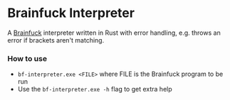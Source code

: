 # Brainfuck Interpreter

A [Brainfuck](https://en.wikipedia.org/wiki/Brainfuck) interpreter written in Rust with error handling, 
e.g. throws an error if brackets aren't matching.

### How to use
* `bf-interpreter.exe <FILE>` where FILE is the Brainfuck program to be run
* Use the `bf-interpreter.exe -h` flag to get extra help


